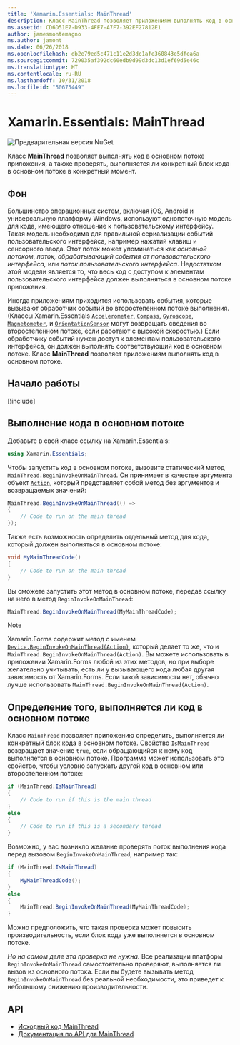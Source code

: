 ```yaml
---
title: 'Xamarin.Essentials: MainThread'
description: Класс MainThread позволяет приложениям выполнять код в основном потоке выполнения.
ms.assetid: CD6D51E7-D933-4FE7-A7F7-392EF27812E1
author: jamesmontemagno
ms.author: jamont
ms.date: 06/26/2018
ms.openlocfilehash: db2e79ed5c471c11e2d3dc1afe360843e5dfea6a
ms.sourcegitcommit: 729035af392dc60edb9d99d3dc13d1ef69d5e46c
ms.translationtype: HT
ms.contentlocale: ru-RU
ms.lasthandoff: 10/31/2018
ms.locfileid: "50675449"
---
```

# <a name="xamarinessentials-mainthread"></a>Xamarin.Essentials: MainThread

![Предварительная версия NuGet](~/media/shared/pre-release.png)

Класс **MainThread** позволяет выполнять код в основном потоке приложения, а также проверять, выполняется ли конкретный блок кода в основном потоке в конкретный момент.

## <a name="background"></a>Фон

Большинство операционных систем, включая iOS, Android и универсальную платформу Windows, используют однопоточную модель для кода, имеющего отношение к пользовательскому интерфейсу. Такая модель необходима для правильной сериализации событий пользовательского интерфейса, например нажатий клавиш и сенсорного ввода. Этот поток может упоминаться как _основной потоком_, _поток, обрабатывающий события от пользовательского интерфейса,_ или _поток пользовательского интерфейса_. Недостатком этой модели является то, что весь код с доступом к элементам пользовательского интерфейса должен выполняться в основном потоке приложения. 

Иногда приложениям приходится использовать события, которые вызывают обработчик событий во второстепенном потоке выполнения. (Классы Xamarin.Essentials [`Accelerometer`](accelerometer.md), [`Compass`](compass.md), [`Gyroscope`](gyroscope.md), [`Magnetometer`](magnetometer.md), и [`OrientationSensor`](orientation-sensor.md) могут возвращать сведения во второстепенном потоке, если работают с высокой скоростью.) Если обработчику событий нужен доступ к элементам пользовательского интерфейса, он должен выполнять соответствующий код в основном потоке. Класс **MainThread** позволяет приложениям выполнять код в основном потоке.

## <a name="get-started"></a>Начало работы

[!include[](~/essentials/includes/get-started.md)]

## <a name="running-code-on-the-main-thread"></a>Выполнение кода в основном потоке

Добавьте в свой класс ссылку на Xamarin.Essentials:

```csharp
using Xamarin.Essentials;
```

Чтобы запустить код в основном потоке, вызовите статический метод `MainThread.BeginInvokeOnMainThread`. Он принимает в качестве аргумента объект [`Action`](xref:System.Action), который представляет собой метод без аргументов и возвращаемых значений:

```csharp
MainThread.BeginInvokeOnMainThread(() =>
{
    // Code to run on the main thread
});
```

Также есть возможность определить отдельный метод для кода, который должен выполняться в основном потоке:

```csharp
void MyMainThreadCode()
{
    // Code to run on the main thread
}
```

Вы сможете запустить этот метод в основном потоке, передав ссылку на него в метод `BeginInvokeOnMainThread`:

```csharp
MainThread.BeginInvokeOnMainThread(MyMainThreadCode);
```

> [!NOTE]
> Xamarin.Forms содержит метод с именем [`Device.BeginInvokeOnMainThread(Action)`](https://docs.microsoft.com/dotnet/api/xamarin.forms.device.begininvokeonmainthread),
> который делает то же, что и `MainThread.BeginInvokeOnMainThread(Action)`. Вы можете использовать в приложении Xamarin.Forms любой из этих методов, но при выборе желательно учитывать, есть ли у вызывающего кода любая другая зависимость от Xamarin.Forms. Если такой зависимости нет, обычно лучше использовать `MainThread.BeginInvokeOnMainThread(Action)`.

## <a name="determining-if-code-is-running-on-the-main-thread"></a>Определение того, выполняется ли код в основном потоке

Класс `MainThread` позволяет приложению определить, выполняется ли конкретный блок кода в основном потоке. Свойство `IsMainThread` возвращает значение `true`, если обращающийся к нему код выполняется в основном потоке. Программа может использовать это свойство, чтобы условно запускать другой код в основном или второстепенном потоке:

```csharp
if (MainThread.IsMainThread)
{
    // Code to run if this is the main thread
}
else
{
    // Code to run if this is a secondary thread
}
```

Возможно, у вас возникло желание проверять поток выполнения кода перед вызовом `BeginInvokeOnMainThread`, например так:

```csharp
if (MainThread.IsMainThread)
{
    MyMainThreadCode();
}
else
{
    MainThread.BeginInvokeOnMainThread(MyMainThreadCode);
}
```

Можно предположить, что такая проверка может повысить производительность, если блок кода уже выполняется в основном потоке.

_Но на самом деле эта проверка не нужна._ Все реализации платформ `BeginInvokeOnMainThread` самостоятельно проверяют, выполняется ли вызов из основного потока. Если вы будете вызывать метод `BeginInvokeOnMainThread` без реальной необходимости, это приведет к небольшому снижению производительности.

## <a name="api"></a>API

- [Исходный код MainThread](https://github.com/xamarin/Essentials/tree/master/Xamarin.Essentials/MainThread)
- [Документация по API для MainThread](xref:Xamarin.Essentials.MainThread)
